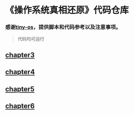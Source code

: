 # 《操作系统真相还原》代码仓库

### 感谢[tiny-os](https://github.com/seaswalker/tiny-os.git)，提供脚本和代码参考以及注意事项。

> 代码均可运行

## [chapter3](./chapter3)

## [chapter4](./chapter4)

## [chapter5](./chapter5)

## [chapter6](./chapter6)
